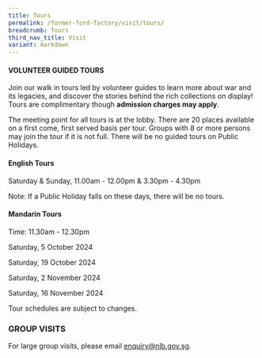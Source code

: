 ```yaml
---
title: Tours
permalink: /former-ford-factory/visit/tours/
breadcrumb: Tours
third_nav_title: Visit
variant: markdown
---
```

#### VOLUNTEER GUIDED TOURS

Join our walk in tours led by volunteer guides to learn more about war and its legacies, and discover the stories behind the rich collections on display!  Tours are complimentary though **admission charges may apply**.

The meeting point for all tours is at the lobby.  There are 20 places available on a first come, first served basis per tour.  Groups with 8 or more persons may join the tour if it is not full.  There will be no guided tours on Public Holidays.  

#### **English Tours**
Saturday & Sunday, 11.00am - 12.00pm 
& 3.30pm - 4.30pm

Note: If a Public Holiday falls on these days,
there will be no tours.

#### **Mandarin Tours**
Time: 11.30am - 12.30pm

Saturday, 5 October 2024

Saturday, 19 October 2024

Saturday, 2 November 2024

Saturday, 16 November 2024


Tour schedules are subject to changes.

### GROUP VISITS

For large group visits, please email enquiry@nlb.gov.sg.